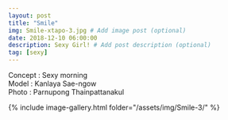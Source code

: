 ```yaml
---
layout: post
title: "Smile"
img: Smile-xtapo-3.jpg # Add image post (optional)
date: 2018-12-10 06:00:00
description: Sexy Girl! # Add post description (optional)
tag: [sexy]
---
```

Concept : Sexy morning  
Model : Kanlaya Sae-ngow  
Photo : Parnupong Thainpattanakul  

{% include image-gallery.html folder="/assets/img/Smile-3/" %}
